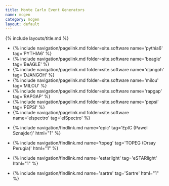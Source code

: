 ```yaml
---
title: Monte Carlo Event Generators
name: mcgen
category: mcgen
layout: default
---
```


{% include layouts/title.md %}

* {% include navigation/pagelink.md folder=site.software name='pythia6' tag='PYTHIA6' %}
* {% include navigation/pagelink.md folder=site.software name='beagle' tag='BeAGLE' %}
* {% include navigation/pagelink.md folder=site.software name='djangoh' tag='DJANGOH' %}
* {% include navigation/pagelink.md folder=site.software name='milou' tag='MILOU' %}
* {% include navigation/pagelink.md folder=site.software name='rapgap' tag='RAPGAP' %}
* {% include navigation/pagelink.md folder=site.software name='pepsi' tag='PEPSI' %}
* {% include navigation/pagelink.md folder=site.software name='elspectro' tag='elSpectro' %}
* <p>{% include navigation/findlink.md name='epic' tag='EpIC (Pawel Sznajder)' html="1" %}
* <p>{% include navigation/findlink.md name='topeg' tag='TOPEG (Orsay Perugia)' html="1" %}
* <p>{% include navigation/findlink.md name='estarlight' tag='eSTARlight' html="1" %}
* <p>{% include navigation/findlink.md name='sartre' tag='Sartre'  html="1" %}<p/>
